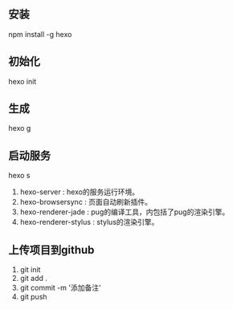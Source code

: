 ## 安装
npm install -g hexo
## 初始化
 hexo init
## 生成
 hexo g 
## 启动服务
 hexo s

1. hexo-server : hexo的服务运行环境。
2. hexo-browsersync : 页面自动刷新插件。
3. hexo-renderer-jade : pug的编译工具，内包括了pug的渲染引擎。
4. hexo-renderer-stylus : stylus的渲染引擎。


## 上传项目到github
1. git init
2. git add .
3. git commit -m '添加备注'
4. git push